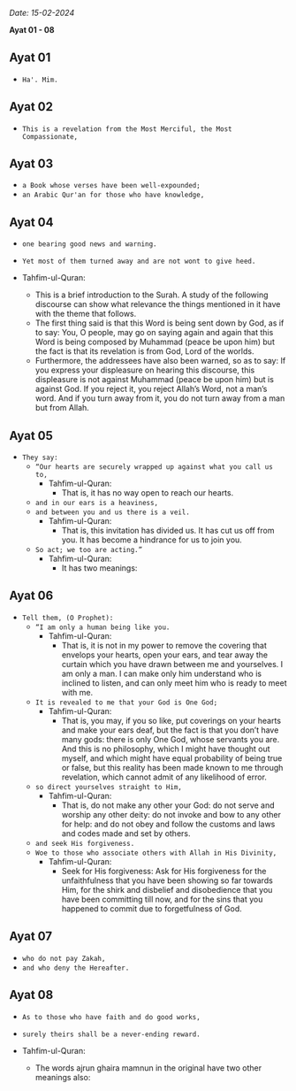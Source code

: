 _Date: 15-02-2024_

**Ayat 01 - 08**

## Ayat 01

- `Ha'. Mim.`

## Ayat 02

- `This is a revelation from the Most Merciful, the Most Compassionate,`

## Ayat 03

- `a Book whose verses have been well-expounded;`
- `an Arabic Qur'an for those who have knowledge,`

## Ayat 04

- `one bearing good news and warning.`
- `Yet most of them turned away and are not wont to give heed.`

- Tahfim-ul-Quran:
  - This is a brief introduction to the Surah. A study of the following discourse can show what relevance the things mentioned in it have with the theme that follows.
  - The first thing said is that this Word is being sent down by God, as if to say: You, O people, may go on saying again and again that this Word is being composed by Muhammad (peace be upon him) but the fact is that its revelation is from God, Lord of the worlds. 
  - Furthermore, the addressees have also been warned, so as to say: If you express your displeasure on hearing this discourse, this displeasure is not against Muhammad (peace be upon him) but is against God. If you reject it, you reject Allah’s Word, not a man’s word. And if you turn away from it, you do not turn away from a man but from Allah.

## Ayat 05

- `They say:`
  - `“Our hearts are securely wrapped up against what you call us to,`
    - Tahfim-ul-Quran:
      - That is, it has no way open to reach our hearts.
  - `and in our ears is a heaviness,`
  - `and between you and us there is a veil.`
    - Tahfim-ul-Quran:
      - That is, this invitation has divided us. It has cut us off from you. It has become a hindrance for us to join you.
  - `So act; we too are acting.”`
    - Tahfim-ul-Quran:
      - It has two meanings:

## Ayat 06

- `Tell them, (O Prophet):`
  - `“I am only a human being like you.`
    - Tahfim-ul-Quran:
      - That is, it is not in my power to remove the covering that envelops your hearts, open your ears, and tear away the curtain which you have drawn between me and yourselves. I am only a man. I can make only him understand who is inclined to listen, and can only meet him who is ready to meet with me.
  - `It is revealed to me that your God is One God;`
    - Tahfim-ul-Quran:
      - That is, you may, if you so like, put coverings on your hearts and make your ears deaf, but the fact is that you don’t have many gods: there is only One God, whose servants you are. And this is no philosophy, which I might have thought out myself, and which might have equal probability of being true or false, but this reality has been made known to me through revelation, which cannot admit of any likelihood of error.
  - `so direct yourselves straight to Him,`
    - Tahfim-ul-Quran:
      - That is, do not make any other your God: do not serve and worship any other deity: do not invoke and bow to any other for help: and do not obey and follow the customs and laws and codes made and set by others.
  - `and seek His forgiveness.`
  - `Woe to those who associate others with Allah in His Divinity,`
    - Tahfim-ul-Quran:
      - Seek for His forgiveness: Ask for His forgiveness for the unfaithfulness that you have been showing so far towards Him, for the shirk and disbelief and disobedience that you have been committing till now, and for the sins that you happened to commit due to forgetfulness of God.

## Ayat 07

- `who do not pay Zakah,`
- `and who deny the Hereafter.`

## Ayat 08

- `As to those who have faith and do good works,`
- `surely theirs shall be a never-ending reward.`

- Tahfim-ul-Quran:
  - The words ajrun ghaira mamnun in the original have two other meanings also:
